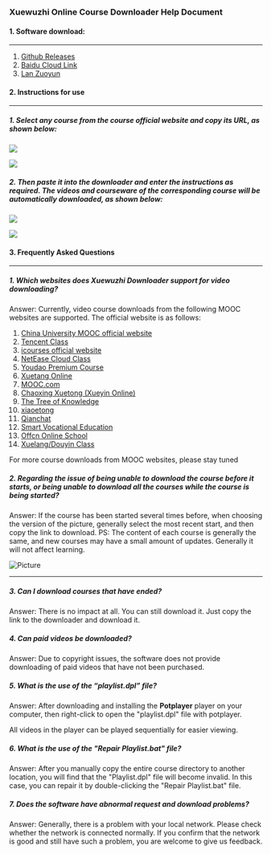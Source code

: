 ### Xuewuzhi Online Course Downloader Help Document



#### 1. Software download:

------

1. [Github Releases](https://github.com/PyJun/Mooc_Downloader/releases)
2. [Baidu Cloud Link](https://pan.baidu.com/s/1rP5Q66j1xF3D5l5iAL335g)
3. [Lan Zuoyun](https://pyjun.lanzoui.com/b00n4ln4b)



#### 2. Instructions for use

------

##### 1. Select any course from the course official website and copy its URL, as shown below:

![](http://118.31.48.9/images/downloader/copy1.png)

![](http://118.31.48.9/images/downloader/copy2.png)



##### 2. Then paste it into the downloader and enter the instructions as required. The videos and courseware of the corresponding course will be automatically downloaded, as shown below:

![](http://118.31.48.9/images/downloader/demo1.png)

![](http://118.31.48.9/images/downloader/demo2.png)



#### 3. Frequently Asked Questions

------

##### 1. Which websites does Xuewuzhi Downloader support for video downloading?

Answer: Currently, video course downloads from the following MOOC websites are supported. The official website is as follows:

1. [China University MOOC official website](https://www.icourse163.org/)
2. [Tencent Class](https://ke.qq.com/)
3. [icourses official website](http://www.icourses.cn/)
4. [NetEase Cloud Class](https://study.163.com/)
5. [Youdao Premium Course](https://ke.youdao.com/)
6. [Xuetang Online](https://next.xuetangx.com/)
7. [MOOC.com](http://www.imooc.com/)
8. [Chaoxing Xuetong (Xueyin Online)](http://www.xueyinonline.com/)
9. [The Tree of Knowledge](https://www.zhihuishu.com/)
10. [xiaoetong](https://study.xiaoe-tech.com/)
11. [Qianchat](https://www.qlchat.com/)
12. [Smart Vocational Education](https://www.icve.com.cn/)
13. [Offcn Online School](https://www.eoffcn.com/)
14. [Xuelang/Douyin Class](https://www.xuelangapp.com/)


For more course downloads from MOOC websites, please stay tuned

##### 2. Regarding the issue of being unable to download the course before it starts, or being unable to download all the courses while the course is being started?

Answer: If the course has been started several times before, when choosing the version of the picture, generally select the most recent start, and then copy the link to download.
PS: The content of each course is generally the same, and new courses may have a small amount of updates. Generally it will not affect learning.

![Picture](http://118.31.48.9/images/downloader/help1.png)

------

##### 3. Can I download courses that have ended?

Answer: There is no impact at all. You can still download it. Just copy the link to the downloader and download it.

##### 4. Can paid videos be downloaded?

Answer: Due to copyright issues, the software does not provide downloading of paid videos that have not been purchased.

##### 5. What is the use of the “playlist.dpl” file?

Answer: After downloading and installing the **Potplayer** player on your computer, then right-click to open the "playlist.dpl" file with potplayer.

All videos in the player can be played sequentially for easier viewing.

##### 6. What is the use of the "Repair Playlist.bat" file?

Answer: After you manually copy the entire course directory to another location, you will find that the "Playlist.dpl" file will become invalid. In this case, you can repair it by double-clicking the "Repair Playlist.bat" file.

##### 7. Does the software have abnormal request and download problems?

Answer: Generally, there is a problem with your local network. Please check whether the network is connected normally. If you confirm that the network is good and still have such a problem, you are welcome to give us feedback.
